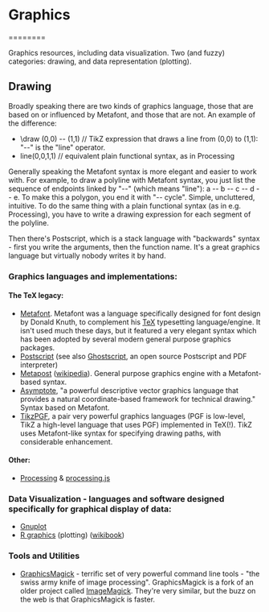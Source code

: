 # Graphics
========

Graphics resources, including data visualization.  Two  (and fuzzy) categories:  drawing, and data representation (plotting).

## Drawing

Broadly speaking there are two kinds of graphics language, those that are based on or influenced by Metafont, and those that are not.  An example of the difference:

  *  \draw (0,0) -- (1,1)    // TikZ expression that draws a line from (0,0) to (1,1):  "--" is the "line" operator.
  *  line(0,0,1,1)           // equivalent plain functional syntax, as in Processing

Generally speaking the Metafont syntax is more elegant and easier to work with.  For example, to draw a polyline with Metafont syntax, you just list the sequence of endpoints linked by "--" (which means "line"):  a -- b -- c -- d -- e.  To make this a polygon, you end it with "-- cycle".  Simple, uncluttered, intuitive.  To do the same thing with a plain functional syntax (as in e.g. Processing), you have to write a drawing expression for each segment of the polyline.

Then there's Postscript, which is a stack language with "backwards" syntax - first you write the arguments, then the function name.  It's a great graphics language but virtually nobody writes it by hand.

### Graphics languages and implementations:

#### The TeX legacy:

  * [Metafont](http://en.wikipedia.org/wiki/Metafont).  Metafont was a language specifically designed for font design by Donald Knuth, to complement his [TeX](http://en.wikipedia.org/wiki/TeX) typesetting language/engine.  It isn't used much these days, but it featured a very elegant syntax which has been adopted by several modern general purpose graphics packages.
  * [Postscript](http://en.wikipedia.org/wiki/PostScript) (see also [Ghostscript](http://www.ghostscript.com/), an open source Postscript and PDF interpreter)
  * [Metapost](https://www.tug.org/metapost.html)  ([wikipedia](http://en.wikipedia.org/wiki/MetaPost)).  General purpose graphics engine with a Metafont-based syntax.
  * [Asymptote](http://asymptote.sourceforge.net/), "a powerful descriptive vector graphics language that provides a natural coordinate-based framework for technical drawing."  Syntax based on Metafont.
  * [TikzPGF](http://en.wikipedia.org/wiki/PGF/TikZ), a pair very powerful graphics languages (PGF is low-level, TikZ a high-level language that uses PGF) implemented in TeX(!).  TikZ uses Metafont-like syntax for specifying drawing paths, with considerable enhancement.
  
#### Other:
  * [Processing](http://processing.org/) & [processing.js](http://processingjs.org/)

### Data Visualization - languages and software designed specifically for graphical display of data:

  * [Gnuplot](http://www.gnuplot.info/)
  * [R graphics](http://cran.r-project.org/web/views/Graphics.html) (plotting) ([wikibook](http://en.wikibooks.org/wiki/R_Programming/Graphics))

### Tools and Utilities

  * [GraphicsMagick](http://www.graphicsmagick.org/) - terrific set of very powerful command line tools - "the swiss army knife of image processing".  GraphicsMagick is a fork of an older project called [ImageMagick](http://www.imagemagick.org/).  They're very similar, but the buzz on the web is that GraphicsMagick is faster.

